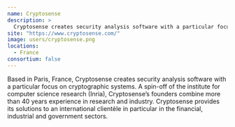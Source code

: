 ```yaml
---
name: Cryptosense
description: > 
  Cryptosense creates security analysis software with a particular focus on cryptographic systems
site: "https://www.cryptosense.com/"
image: users/cryptosense.png
locations: 
  - France
consortium: false
---
```


Based in Paris, France, Cryptosense creates security analysis software with a particular focus on cryptographic systems. A spin-off of the institute for computer science research (Inria), Cryptosense’s founders combine more than 40 years experience in research and industry. Cryptosense provides its solutions to an international clientèle in particular in the financial, industrial and government sectors.
